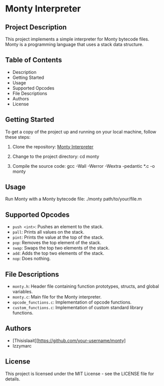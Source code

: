 # Monty Interpreter

## Project Description

This project implements a simple interpreter for Monty bytecode files. Monty is a programming language that uses a stack data structure.

## Table of Contents

- Description
- Getting Started
- Usage
- Supported Opcodes
- File Descriptions
- Authors
- License

## Getting Started

To get a copy of the project up and running on your local machine, follow these steps:

1. Clone the repository:
[Monty Interpreter](https://github.com/thisislaait/monty)


2. Change to the project directory: cd monty


3. Compile the source code: gcc -Wall -Werror -Wextra -pedantic *.c -o monty


## Usage

Run Monty with a Monty bytecode file:
./monty path/to/your/file.m


## Supported Opcodes

- `push <int>`: Pushes an element to the stack.
- `pall`: Prints all values on the stack.
- `pint`: Prints the value at the top of the stack.
- `pop`: Removes the top element of the stack.
- `swap`: Swaps the top two elements of the stack.
- `add`: Adds the top two elements of the stack.
- `nop`: Does nothing.

## File Descriptions

- `monty.h`: Header file containing function prototypes, structs, and global variables.
- `monty.c`: Main file for the Monty interpreter.
- `opcode_functions.c`: Implementation of opcode functions.
- `custom_functions.c`: Implementation of custom standard library functions.

## Authors

- [Thisislaait][https://github.com/your-username/monty]
- Izzymarc

## License

This project is licensed under the MIT License - see the LICENSE file for details.
